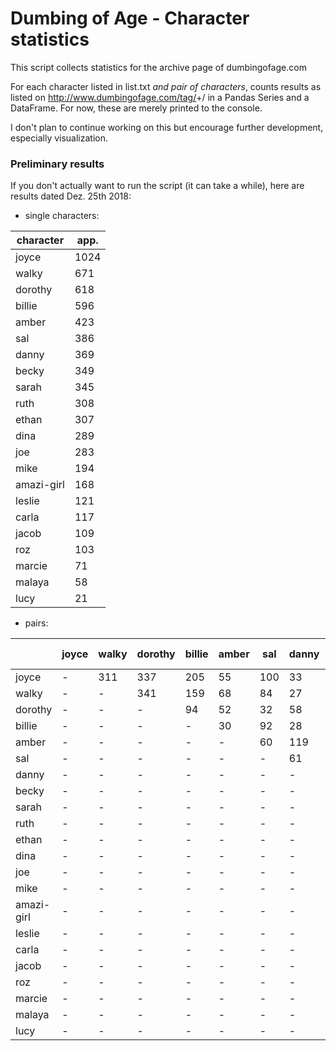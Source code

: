 # Dumbing of Age - Character statistics

This script collects statistics for the archive page of dumbingofage.com

For each character listed in list.txt _and pair of characters_, counts results as listed on http://www.dumbingofage.com/tag/<name>+<name>/ in a Pandas Series and a DataFrame. For now, these are merely printed to the console.

I don't plan to continue working on this but encourage further development, especially visualization. 

### Preliminary results

If you don't actually want to run the script (it can take a while), here are results dated Dez. 25th 2018:

* single characters:

| character  | app. |
| ---------- | ---- |
| joyce      | 1024 |
| walky      | 671  |
| dorothy    | 618  |
| billie     | 596  |
| amber      | 423  |
| sal        | 386  |
| danny      | 369  |
| becky      | 349  |
| sarah      | 345  |
| ruth       | 308  |
| ethan      | 307  |
| dina       | 289  |
| joe        | 283  |
| mike       | 194  |
| amazi-girl | 168  |
| leslie     | 121  |
| carla      | 117  |
| jacob      | 109  |
| roz        | 103  |
| marcie     | 71   |
| malaya     | 58   |
| lucy       | 21   |

* pairs:

|            | joyce | walky | dorothy | billie | amber | sal  | danny | becky | sarah | ruth | ethan | dina | joe  | mike | amazi-girl | leslie | carla | jacob | roz  | marcie | malaya | lucy |
| ---------- | ----- | ----- | ------- | ------ | ----- | ---- | ----- | ----- | ----- | ---- | ----- | ---- | ---- | ---- | ---------- | ------ | ----- | ----- | ---- | ------ | ------ | ---- |
| joyce      | -     | 311   | 337     | 205    | 55    | 100  | 33    | 240   | 248   | 46   | 129   | 115  | 142  | 92   | 20         | 46     | 21    | 70    | 56   | 7      | 7      | 0    |
| walky      | -     | -     | 341     | 159    | 68    | 84   | 27    | 74    | 44    | 29   | 59    | 56   | 76   | 97   | 19         | 45     | 9     | 7     | 36   | 6      | 2      | 4    |
| dorothy    | -     | -     | -       | 94     | 52    | 32   | 58    | 54    | 63    | 31   | 49    | 40   | 85   | 28   | 29         | 47     | 9     | 17    | 55   | 0      | 3      | 0    |
| billie     | -     | -     | -       | -      | 30    | 92   | 28    | 44    | 76    | 227  | 11    | 46   | 5    | 42   | 10         | 1      | 26    | 7     | 19   | 7      | 3      | 17   |
| amber      | -     | -     | -       | -      | -     | 60   | 119   | 21    | 27    | 33   | 106   | 73   | 26   | 28   | 20         | 0      | 9     | 6     | 2    | 5      | 2      | 0    |
| sal        | -     | -     | -       | -      | -     | -    | 61    | 16    | 13    | 16   | 36    | 13   | 5    | 28   | 46         | 4      | 38    | 0     | 2    | 65     | 42     | 1    |
| danny      | -     | -     | -       | -      | -     | -    | -     | 15    | 15    | 7    | 75    | 27   | 90   | 8    | 42         | 0      | 1     | 3     | 4    | 3      | 2      | 0    |
| becky      | -     | -     | -       | -      | -     | -    | -     | -     | 54    | 12   | 24    | 110  | 12   | 20   | 11         | 19     | 2     | 20    | 7    | 0      | 0      | 0    |
| sarah      | -     | -     | -       | -      | -     | -    | -     | -     | -     | 21   | 22    | 70   | 35   | 11   | 9          | 0      | 2     | 53    | 11   | 0      | 2      | 0    |
| ruth       | -     | -     | -       | -      | -     | -    | -     | -     | -     | -    | 8     | 26   | 4    | 4    | 2          | 0      | 32    | 3     | 5    | 1      | 1      | 1    |
| ethan      | -     | -     | -       | -      | -     | -    | -     | -     | -     | -    | -     | 48   | 6    | 62   | 8          | 0      | 7     | 13    | 1    | 4      | 1      | 0    |
| dina       | -     | -     | -       | -      | -     | -    | -     | -     | -     | -    | -     | -    | 3    | 20   | 6          | 3      | 8     | 9     | 6    | 0      | 0      | 0    |
| joe        | -     | -     | -       | -      | -     | -    | -     | -     | -     | -    | -     | -    | -    | 16   | 3          | 47     | 2     | 24    | 37   | 2      | 4      | 0    |
| mike       | -     | -     | -       | -      | -     | -    | -     | -     | -     | -    | -     | -    | -    | -    | 2          | 2      | 4     | 1     | 1    | 0      | 0      | 0    |
| amazi-girl | -     | -     | -       | -      | -     | -    | -     | -     | -     | -    | -     | -    | -    | -    | -          | 3      | 9     | 5     | 2    | 14     | 6      | 0    |
| leslie     | -     | -     | -       | -      | -     | -    | -     | -     | -     | -    | -     | -    | -    | -    | -          | -      | 0     | 0     | 43   | 2      | 0      | 0    |
| carla      | -     | -     | -       | -      | -     | -    | -     | -     | -     | -    | -     | -    | -    | -    | -          | -      | -     | 1     | 1    | 20     | 23     | 0    |
| jacob      | -     | -     | -       | -      | -     | -    | -     | -     | -     | -    | -     | -    | -    | -    | -          | -      | -     | -     | 3    | 0      | 0      | 0    |
| roz        | -     | -     | -       | -      | -     | -    | -     | -     | -     | -    | -     | -    | -    | -    | -          | -      | -     | -     | -    | 0      | 0      | 0    |
| marcie     | -     | -     | -       | -      | -     | -    | -     | -     | -     | -    | -     | -    | -    | -    | -          | -      | -     | -     | -    | -      | 35     | 2    |
| malaya     | -     | -     | -       | -      | -     | -    | -     | -     | -     | -    | -     | -    | -    | -    | -          | -      | -     | -     | -    | -      | -      | 3    |
| lucy       | -     | -     | -       | -      | -     | -    | -     | -     | -     | -    | -     | -    | -    | -    | -          | -      | -     | -     | -    | -      | -      | -    |
